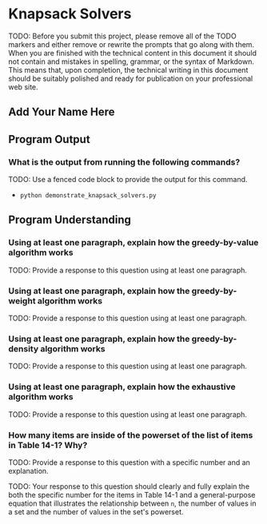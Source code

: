 # Knapsack Solvers

TODO: Before you submit this project, please remove all of the TODO
markers and either remove or rewrite the prompts that go along with
them. When you are finished with the technical content in this document
it should not contain and mistakes in spelling, grammar, or the syntax
of Markdown. This means that, upon completion, the technical writing in
this document should be suitably polished and ready for publication on
your professional web site.

## Add Your Name Here

## Program Output

### What is the output from running the following commands?

TODO: Use a fenced code block to provide the output for this command.

- `python demonstrate_knapsack_solvers.py`

## Program Understanding

### Using at least one paragraph, explain how the greedy-by-value algorithm works

TODO: Provide a response to this question using at least one paragraph.

### Using at least one paragraph, explain how the greedy-by-weight algorithm works

TODO: Provide a response to this question using at least one paragraph.

### Using at least one paragraph, explain how the greedy-by-density algorithm works

TODO: Provide a response to this question using at least one paragraph.

### Using at least one paragraph, explain how the exhaustive algorithm works

TODO: Provide a response to this question using at least one paragraph.

### How many items are inside of the powerset of the list of items in Table 14-1? Why?

TODO: Provide a response to this question with a specific number and an explanation.

TODO: Your response to this question should clearly and fully explain
the both the specific number for the items in Table 14-1 and a
general-purpose equation that illustrates the relationship between `n`,
the number of values in a set and the number of values in the set's
powerset.
